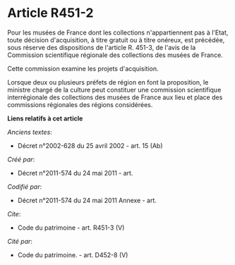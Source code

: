 # Article R451-2

Pour les musées de France dont les collections n'appartiennent pas à l'Etat, toute décision d'acquisition, à titre gratuit ou
à titre onéreux, est précédée, sous réserve des dispositions de l'article R. 451-3, de l'avis de la Commission scientifique
régionale des collections des musées de France. 

Cette commission examine les projets d'acquisition. 

Lorsque deux ou plusieurs préfets de région en font la proposition, le ministre chargé de la culture peut constituer une
commission scientifique interrégionale des collections des musées de France aux lieu et place des commissions régionales des
régions considérées.

**Liens relatifs à cet article**

_Anciens textes_:

  - Décret n°2002-628 du 25 avril 2002 - art. 15 (Ab)

_Créé par_:

  - Décret n°2011-574 du 24 mai 2011  - art.

_Codifié par_:

  - Décret n°2011-574 du 24 mai 2011 Annexe - art.

_Cite_:

  - Code du patrimoine - art. R451-3 (V)

_Cité par_:

  - Code du patrimoine. - art. D452-8 (V)
